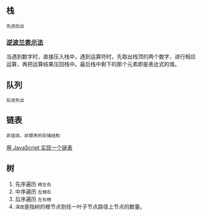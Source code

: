 ## 栈

`先进后出`

### [逆波兰表示法](https://zh.wikipedia.org/wiki/%E9%80%86%E6%B3%A2%E5%85%B0%E8%A1%A8%E7%A4%BA%E6%B3%95)

当遇到数字时，直接压入栈中，遇到运算符时，先取出栈顶的两个数字，进行相应运算，再把运算结果压回栈中。最后栈中剩下的那个元素即是表达式的值。

## 队列

`后进先出`

## 链表

`非连续、非顺序的存储结构`

[用 JavaScript 实现一个链表](https://chinese.freecodecamp.org/news/implementing-a-linked-list-in-javascript/)

## 树

1. 先序遍历 `根左右`
2. 中序遍历 `左根右`
3. 后序遍历 `左右根`
4. `深度`是指树的根节点到任一叶子节点路径上节点的数量。
